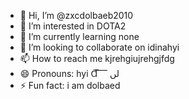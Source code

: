 - 👋 Hi, I’m @zxcdolbaeb2010
- 👀 I’m interested in DOTA2
- 🌱 I’m currently learning none
- 💞️ I’m looking to collaborate on idinahyi
- 📫 How to reach me kjrehgiujrehgjfdg
- 😄 Pronouns: hyi Ɑ͞ ͞ ͞ ͞ ͞ لں 
- ⚡ Fun fact: i am dolbaed

<!---
zxcdolbaeb2010/zxcdolbaeb2010 is a ✨ special ✨ repository because its `README.md` (this file) appears on your GitHub profile.
You can click the Preview link to take a look at your changes.
--->
